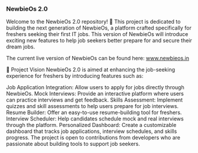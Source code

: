 ### NewbieOs 2.0
Welcome to the NewbieOs 2.0 repository! 🎉 This project is dedicated to building the next generation of NewbieOs, a platform crafted specifically for freshers seeking their first IT jobs. This version of NewbieOs will introduce exciting new features to help job seekers better prepare for and secure their dream jobs.

The current live version of NewbieOs can be found here: www.newbieos.in

🎯 Project Vision
NewbieOs 2.0 is aimed at enhancing the job-seeking experience for freshers by introducing features such as:

Job Application Integration: Allow users to apply for jobs directly through NewbieOs.
Mock Interviews: Provide an interactive platform where users can practice interviews and get feedback.
Skills Assessment: Implement quizzes and skill assessments to help users prepare for job interviews.
Resume Builder: Offer an easy-to-use resume-building tool for freshers.
Interview Scheduler: Help candidates schedule mock and real interviews through the platform.
Personalized Dashboard: Create a customizable dashboard that tracks job applications, interview schedules, and skills progress.
The project is open to contributions from developers who are passionate about building tools to support job seekers.
